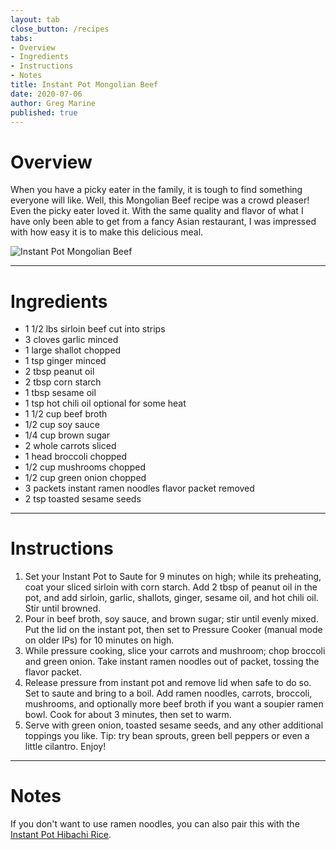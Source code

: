 ```yaml
---
layout: tab
close_button: /recipes
tabs:
- Overview
- Ingredients
- Instructions
- Notes
title: Instant Pot Mongolian Beef
date: 2020-07-06
author: Greg Marine
published: true
---
```


# Overview

When you have a picky eater in the family, it is tough to find something everyone will like. Well, this Mongolian Beef recipe was a crowd pleaser! Even the picky eater loved it. With the same quality and flavor of what I have only been able to get from a fancy Asian restaurant, I was impressed with how easy it is to make this delicious meal.

![Instant Pot Mongolian Beef](/assets/img/collections/recipes/instant-pot-mongolian-beef/instant-pot-mongolian-beef.jpg "Instant Pot Mongolian Beef")

<!--more-->

---

# Ingredients

- 1 1/2 lbs sirloin beef cut into strips
- 3 cloves garlic minced
- 1 large shallot chopped
- 1 tsp ginger minced
- 2 tbsp peanut oil
- 2 tbsp corn starch
- 1 tbsp sesame oil
- 1 tsp hot chili oil optional for some heat
- 1 1/2 cup beef broth
- 1/2 cup soy sauce
- 1/4 cup brown sugar
- 2 whole carrots sliced
- 1 head broccoli chopped
- 1/2 cup mushrooms chopped
- 1/2 cup green onion chopped
- 3 packets instant ramen noodles flavor packet removed
- 2 tsp toasted sesame seeds

---

# Instructions

1. Set your Instant Pot to Saute for 9 minutes on high; while its preheating, coat your sliced sirloin with corn starch. Add 2 tbsp of peanut oil in the pot, and add sirloin, garlic, shallots, ginger, sesame oil, and hot chili oil. Stir until browned.
2. Pour in beef broth, soy sauce, and brown sugar; stir until evenly mixed. Put the lid on the instant pot, then set to Pressure Cooker (manual mode on older IPs) for 10 minutes on high.
3. While pressure cooking, slice your carrots and mushroom; chop broccoli and green onion. Take instant ramen noodles out of packet, tossing the flavor packet.
4. Release pressure from instant pot and remove lid when safe to do so. Set to saute and bring to a boil. Add ramen noodles, carrots, broccoli, mushrooms, and optionally more beef broth if you want a soupier ramen bowl. Cook for about 3 minutes, then set to warm.
5. Serve with green onion, toasted sesame seeds, and any other additional toppings you like. Tip: try bean sprouts, green bell peppers or even a little cilantro. Enjoy!

---

# Notes

If you don't want to use ramen noodles, you can also pair this with the [Instant Pot Hibachi Rice](/recipes/instant-pot-hibachi-rice).